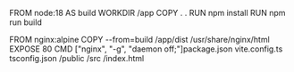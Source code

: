 
FROM node:18 AS build
WORKDIR /app
COPY . .
RUN npm install
RUN npm run build


FROM nginx:alpine
COPY --from=build /app/dist /usr/share/nginx/html
EXPOSE 80
CMD ["nginx", "-g", "daemon off;"]package.json
vite.config.ts
tsconfig.json
/public
/src
/index.html
